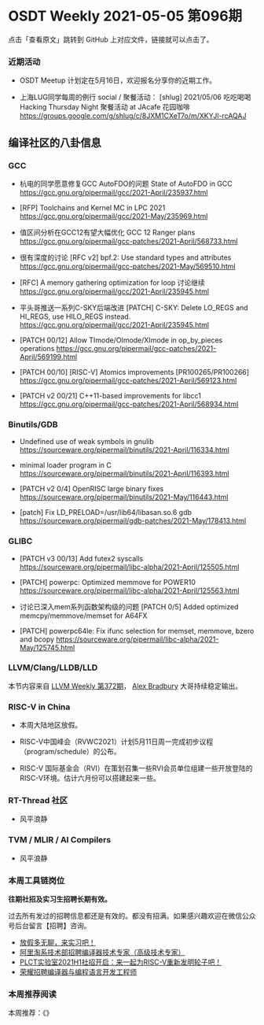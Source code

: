 # OSDT Weekly 2021-05-05 第096期

点击「查看原文」跳转到 GitHub 上对应文件，链接就可以点击了。

### 近期活动

- OSDT Meetup 计划定在5月16日，欢迎报名分享你的近期工作。

- 上海LUG同学每周的例行 social / 聚餐活动：
  [shlug] 2021/05/06 吃吃喝喝 Hacking Thursday Night 聚餐活动 at JAcafe 花园咖啡
  https://groups.google.com/g/shlug/c/8JXM1CXeT7o/m/XKYJl-rcAQAJ

## 编译社区的八卦信息

### GCC

- 杭电的同学愿意修复GCC AutoFDO的问题
  State of AutoFDO in GCC
  https://gcc.gnu.org/pipermail/gcc/2021-April/235937.html

- [RFP] Toolchains and Kernel MC in LPC 2021
  https://gcc.gnu.org/pipermail/gcc/2021-May/235969.html

- 值区间分析在GCC12有望大幅优化
  GCC 12 Ranger plans
  https://gcc.gnu.org/pipermail/gcc-patches/2021-April/568733.html

- 很有深度的讨论 [RFC v2] bpf.2: Use standard types and attributes
  https://gcc.gnu.org/pipermail/gcc-patches/2021-May/569510.html

- [RFC] A memory gathering optimization for loop 讨论继续
  https://gcc.gnu.org/pipermail/gcc/2021-April/235945.html

- 平头哥推送一系列C-SKY后端改进
  [PATCH] C-SKY: Delete LO_REGS and HI_REGS, use HILO_REGS instead.
  https://gcc.gnu.org/pipermail/gcc/2021-April/235945.html

- [PATCH 00/12] Allow TImode/OImode/XImode in op_by_pieces operations
  https://gcc.gnu.org/pipermail/gcc-patches/2021-April/569199.html

- [PATCH 00/10] [RISC-V] Atomics improvements [PR100265/PR100266]
  https://gcc.gnu.org/pipermail/gcc-patches/2021-April/569123.html

- [PATCH v2 00/21] C++11-based improvements for libcc1
  https://gcc.gnu.org/pipermail/gcc-patches/2021-April/568934.html

### Binutils/GDB

- Undefined use of weak symbols in gnulib
  https://sourceware.org/pipermail/binutils/2021-April/116334.html

- minimal loader program in C
  https://sourceware.org/pipermail/binutils/2021-April/116393.html

- [PATCH v2 0/4] OpenRISC large binary fixes
  https://sourceware.org/pipermail/binutils/2021-May/116443.html

- [patch] Fix LD_PRELOAD=/usr/lib64/libasan.so.6 gdb
  https://sourceware.org/pipermail/gdb-patches/2021-May/178413.html

### GLIBC

- [PATCH v3 00/13] Add futex2 syscalls
  https://sourceware.org/pipermail/libc-alpha/2021-April/125505.html

- [PATCH] powerpc: Optimized memmove for POWER10
  https://sourceware.org/pipermail/libc-alpha/2021-April/125563.html

- 讨论已深入mem系列函数架构级的问题
  [PATCH 0/5] Added optimized memcpy/memmove/memset for A64FX

- [PATCH] powerpc64le: Fix ifunc selection for memset, memmove, bzero and bcopy
  https://sourceware.org/pipermail/libc-alpha/2021-May/125745.html

### LLVM/Clang/LLDB/LLD

本节内容来自 [LLVM Weekly 第372期](http://llvmweekly.org/issue/372)，
[Alex Bradbury](https://www.linkedin.com/in/alex-bradbury/) 大哥持续稳定输出。

### RISC-V in China

- 本周大陆地区放假。

- RISC-V中国峰会（RVWC2021）计划5月11日周一完成初步议程（program/schedule）的公布。

- RISC-V 国际基金会（RVI）在策划召集一些RVI会员单位组建一些开放登陆的RISC-V环境。估计六月份可以搭建起来一些。

### RT-Thread 社区

- 风平浪静

### TVM / MLIR / AI Compilers

- 风平浪静

### 本周工具链岗位

**往期社招及实习生招聘长期有效。**

过去所有发过的招聘信息都还是有效的。都没有招满。如果感兴趣欢迎在微信公众号后台留言【招聘】咨询。

- [放假多无聊，来实习吧！](https://mp.weixin.qq.com/s/pWjPrHtaWnzWbPfqqcX1cQ)
- [阿里淘系技术部招聘编译器技术专家（高级技术专家）](https://mp.weixin.qq.com/s/Yr_XA_L9fCI8IvhuudwTkQ)
- [PLCT实验室2021H1社招开启：来一起为RISC-V重新发明轮子吧！](https://mp.weixin.qq.com/s/9BUJ1-LbHGm-Lhs_Lavzjw)
- [荣耀招聘编译器与编程语言开发工程师](https://mp.weixin.qq.com/s/XaLAhjLP6fhj3Vl-mUjXng)

### 本周推荐阅读

本周推荐：《》
